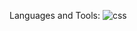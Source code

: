



Languages and Tools:
![css](https://user-images.githubusercontent.com/87203396/127566578-7e146d86-9f93-475d-95c9-d8d910b0d0f9.png)
<img src="" >

